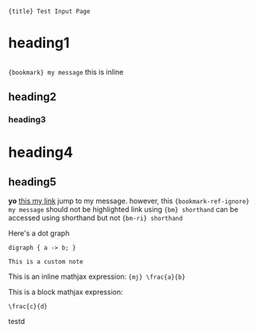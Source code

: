 ```{title} Test Input Page```

# heading1
```{toc}
```
`{bookmark} my message` this is inline
## heading2
### heading3
# heading4
## heading5
<b>yo</b>
[this my link](http://github.com) jump to my message.
however, this `{bookmark-ref-ignore} my message` should not be highlighted
link using `{bm} shorthand` can be accessed using shorthand but not `{bm-ri} shorthand`

Here's a dot graph

```{dot}
digraph { a -> b; }
```

```{note}
This is a custom note
```

This is an inline mathjax expression: `{mj} \frac{a}{b}`

This is a block mathjax expression:

```{mj}
\frac{c}{d}
```

testd